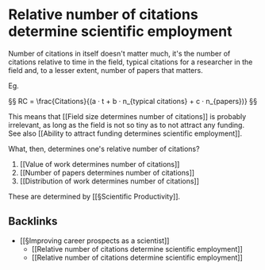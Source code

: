 # Relative number of citations determine scientific employment
Number of citations in itself doesn't matter much, it's the number of citations relative to time in the field, typical citations for a researcher in the field and, to a lesser extent, number of papers that matters.

Eg.

§§ RC = \frac{Citations}{(a · t + b · n_{typical citations} + c · n_{papers})} §§

This means that [[Field size determines number of citations]] is probably irrelevant, as long as the field is not so tiny as to not attract any funding. See also [[Ability to attract funding determines scientific employment]].

What, then, determines one's relative number of citations?
1. [[Value of work determines number of citations]]
2. [[Number of papers determines number of citations]]
3. [[Distribution of work determines number of citations]]

These are determined by [[§Scientific Productivity]].

## Backlinks
* [[§Improving career prospects as a scientist]]
	* [[Relative number of citations determine scientific employment]]
	* [[Relative number of citations determine scientific employment]]

<!-- #Work -->

<!-- {BearID:5F37F3AD-B041-4EF6-9F2F-294C3CF279D3-15756-0000130BEA4F2728} -->
